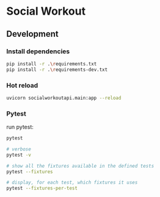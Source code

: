 # Social Workout

## Development

### Install dependencies

```bash
pip install -r .\requirements.txt
pip install -r .\requirements-dev.txt
```

### Hot reload

```bash
uvicorn socialworkoutapi.main:app --reload
```

### Pytest

run pytest:

```bash
pytest

# verbose
pytest -v

# show all the fixtures available in the defined tests
pytest --fixtures

# display, for each test, which fixtures it uses
pytest --fixtures-per-test
```
